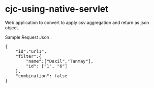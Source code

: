 # cjc-using-native-servlet

Web application to convert to apply csv aggregation and return as json object. 

Sample Request Json : 

<pre>{
	"id":"url1",
	"filter":{
		"name":["Daxil","Tanmay"],
		"id": ["1", "6"]
	},
	"combination": false
}</pre>


